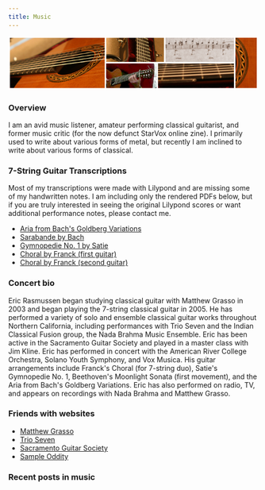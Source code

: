 ```yaml
---
title: Music
---
```


![](/images/CL_banner_guitar.png)


### Overview

I am an avid music listener, amateur performing classical guitarist, and former
music critic (for the now defunct StarVox online zine). I primarily used to
write about various forms of metal, but recently I am inclined to write about
various forms of classical.


### 7-String Guitar Transcriptions

Most of my transcriptions were made with Lilypond and are missing some of my
handwritten notes. I am including only the rendered PDFs below, but if you are
truly interested in seeing the original Lilypond scores or want additional
performance notes, please contact me.

* [Aria from Bach's Goldberg Variations](/scores/bach_aria.pdf)
* [Sarabande by Bach](/scores/bach_sarabande.pdf)
* [Gymnopedie No. 1 by Satie](/scores/satie_gymnopedie1.pdf)
* [Choral by Franck (first guitar)](/scores/franck_choral_guitar1.pdf)
* [Choral by Franck (second guitar)](/scores/franck_choral_guitar2.pdf)


### Concert bio

Eric Rasmussen began studying classical guitar with Matthew Grasso in 2003 and
began playing the 7-string classical guitar in 2005. He has performed a variety
of solo and ensemble classical guitar works throughout Northern California,
including performances with Trio Seven and the Indian Classical Fusion
group, the Nada Brahma Music Ensemble. Eric has been active in the Sacramento
Guitar Society and played in a master class with Jim Kline. Eric has performed
in concert with the American River College Orchestra, Solano Youth Symphony, and
Vox Musica. His guitar arrangements include Franck's Choral (for 7-string duo),
Satie's Gymnopedie No. 1, Beethoven's Moonlight Sonata (first movement), and the
Aria from Bach's Goldberg Variations. Eric has also performed on radio, TV, and
appears on recordings with Nada Brahma and Matthew Grasso.


### Friends with websites

* [Matthew Grasso](http://www.matthewgrasso.com)
* [Trio Seven](http://trioseven.com)
* [Sacramento Guitar Society](http://www.sacramentoguitarsociety.org)
* [Sample Oddity](http://www.sampleoddity.com/)

### Recent posts in music